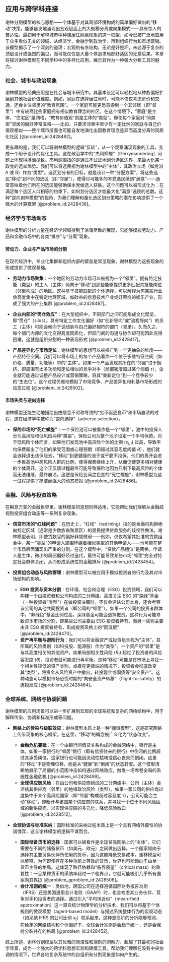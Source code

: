 ## 应用与跨学科连接

谢林分割模型的核心思想——个体基于对其局部环境构成的简单偏好做出的“移动”决策，能够自发地涌现出宏观层面上的大规模分离或聚集模式——具有惊人的普适性。最初用于解释城市中种族居住隔离现象的这一框架，如今已被广泛地应用于众多看似无关的领域，从经济学、金融学到政治学，再到组织行为和市场营销。该模型揭示了一个深刻的道理：宏观的有序结构，无论是好是坏，未必源于复杂的顶层设计或强烈的偏见，而可能仅仅是大量个体追求局部舒适区的无意后果。本章将探讨谢林模型在不同学科中的多样化应用，展示其作为一种强大分析工具的魅力。

### 社会、城市与政治现象

谢林模型的经典应用是在社会与城市研究中。其基本设定可以轻松地从种族偏好扩展到其他社会价值维度。例如，家庭在选择居住地时，可能不仅仅考虑房价和交通，还会关注邻里的“教育氛围”。一个家庭可能更愿意搬到一个其邻居（即“邻里”）中有较高比例家庭拥有相似教育理念的社区。在这个情境下，“家庭”是主体，“住宅区”是网格，“教育价值观”则是主体的“类型”。即使每个家庭对“同类型”邻居的偏好非常温和——比如，只要求邻里中至少有一定比例的家庭与自己价值观相似——整个城市层面也可能自发地演化出因教育理念差异而高度分离的同质化社区 [@problem_id:2428462]。

更有趣的是，我们可以将谢林模型的逻辑“反转”，从一个观察涌现现象的工具，变成一个用于设计的优化工具。这在政治学中的“杰利蝾螈”（Gerrymandering）问题上体现得淋漓尽致。杰利蝾螈指的是通过不公正地划分选区边界，来最大化某一政党的选举优势。我们可以将选民视为谢林模型中的“主体”，其政治立场（如党派 A 或 B）作为“类型”。选区划分者的目标，就是设计一种“分配方案”，将这些选民“移动”到不同的选区（即“邻里”），使得尽可能多的本党选民感到“满意”——通常意味着他们所在的选区能够确保本党候选人获胜。这个问题可以被形式化为：在满足每个选区人口相等的约束下，如何划分选区才能最大化“满意”选民的总数。这种“逆向谢林模型”的视角，为我们理解和量化选区划分策略的潜在影响提供了一个强大的计算框架 [@problem_id:2428438]。

### 经济学与市场动态

谢林模型的分析力量在经济学领域得到了淋漓尽致的展现，它能够模拟劳动力、产品和金融市场中的各类“排序”与“分离”现象。

#### 劳动力、企业与产品市场的分割

在现代经济中，专业化集群和组织内部的壁垒是常见现象。谢林模型为这些现象的形成提供了微观基础。

*   **劳动力市场聚集**：一个地区的劳动力市场可以被视为一个“邻里”。拥有特定技能（类型）的工人（主体）倾向于“移动”到那些能够提供更多匹配其技能岗位（邻里构成）的地区。这种基于技能匹配的个体选择，可以解释为何某些行业会高度集中在特定地理区域，如硅谷的信息技术产业或好莱坞的娱乐产业，形成了强大的产业集群 [@problem_id:2428487]。

*   **企业内部的“筒仓效应”**：在大型组织中，不同部门之间可能形成文化壁垒，即“筒仓”（silos）。具有特定工作文化偏好（如“创新导向”或“流程导向”）的员工（主体）可能会倾向于调动到与自己偏好相符的部门（邻里）。久而久之，每个部门内部的文化变得高度同质化，但部门间的沟通与协作却可能因此变得困难，这就是组织分割的一种表现形式 [@problem_id:2428417]。

*   **产品差异化与市场定位**：谢林模型的思想可以被推广到一个更抽象的维度——产品特征空间。我们可以将市场上的每个产品看作一个位于多维特征空间（如价格、质量、功能等）中的“主体”。如果一个产品发现其所在的“邻里”过于拥挤，即周围有太多功能和定位相似的竞争对手（局部密度超过某个阈值 $\tau$），企业就可能通过调整产品设计或营销策略，将其“重新定位”到一个竞争较少的“生态位”。这个过程优雅地模拟了市场竞争、产品差异化和利基市场形成的动态过程 [@problem_id:2428502]。

#### 市场失灵与逆向选择

谢林模型还能生动地描绘出由信息不对称导致的“劣币驱逐良币”和市场崩溃的过程，这在经济学中被称为“逆向选择”（adverse selection）。

*   **保险市场的“死亡螺旋”**：一个保险池可以被看作是一个“邻里”，池中的投保人分为高风险和低风险两种“类型”。保险公司为整个池子设定一个平均保费。对于低风险个体而言，如果他们发现池中高风险个体的比例 ($s_{i,t}$) 过高，导致平均保费超出了他们的承受范围或心理预期（即超过其容忍度阈值 $\theta$），他们就会选择退出该保险池，“移动”到更健康的池子或干脆不投保。他们的离开会进一步推高池中高风险人群的比例，使得保费继续上升，从而促使更多相对健康的个体离开。这个正反馈过程最终可能导致保险池因为只剩下最高风险的个体而无法维继，最终崩溃。这便是保险业闻之色变的“死亡螺旋”，谢林模型为这一过程提供了简洁而强大的动态模拟 [@problem_id:2428486]。

### 金融、风险与投资策略

在瞬息万变的金融世界里，谢林模型的思想同样适用，它能帮助我们理解从金融歧视到投资组合动态等一系列复杂现象。

*   **信贷市场的“红线问题”**：在历史上，“红线”（redlining）指的是金融机构拒绝向特定区域（通常是少数族裔聚居区）的居民提供贷款服务的歧视性做法。谢林模型表明，即使贷款官的偏好非常微弱——例如，仅仅希望其批准的贷款组合中，某一“类型”的申请人周围环绕着相似类型的其他申请人——也可能在整个市场层面涌现出严重的分割。在这个模型中，“贷款产品槽位”是网格，申请人是主体。微小的局部偏好经过迭代，最终可能导致某些市场“邻里”完全对特定社会群体关闭，从而形成系统性的金融排斥 [@problem_id:2428454]。

*   **投资组合动态与风险管理**：谢林模型可以被应用于模拟投资者的行为及其对市场结构的影响。
    *   **ESG 投资与资本分割**：在环境、社会和治理（ESG）投资领域，我们可以构建一个由投资者和公司构成的二分网络。高度关注 ESG 的“深绿”基金（一种投资者“类型”）在做投资决策时，不仅会评估公司本身，还会考察该公司的其他共同投资者（即公司的“邻里”）。如果一个公司的投资者群体中，“非绿色”基金比例过高，深绿基金可能会选择撤资。这种行为可能导致资本市场的分割，即某些公司主要由 ESG 投资者持有，而另一些则主要由非 ESG 投资者持有，形成投资风格上的“同温层” [@problem_id:2428470]。
    *   **资产再平衡与避险行为**：我们可以将金融资产或投资组合视为“主体”，其所属的风险类别（如科技股、能源股）作为“类型”。一个资产的“邻里”是与其高度相关的其他资产。如果局部相关性风险 ($R_t$) 超过了投资者的风险容忍度 ($\theta$)，投资者就可能进行再平衡。这种“移动”可能是在市场上寻找一个相关性较低的资产类别，或者在更极端的情况下，投资者会彻底改变其“类型”，将资金从风险资产中撤出，转投现金或国债等“安全资产”。这种动态可以模拟市场恐慌时期的“向安全资产转移”（flight-to-safety）的连锁反应 [@problem_id:2428464]。

### 全球系统、网络与协调问题

谢林模型的应用场景可以进一步扩展到宏观的全球系统和复杂的网络结构中，用于解释传染、协调和标准形成等问题。

*   **网络上的传染与级联效应**：谢林模型本质上是一种“阈值模型”，这是研究网络上传染现象的核心框架。在这里，“移动”的概念被广义化为“状态改变”。
    *   **金融危机蔓延**：在一个由银行间借贷关系构成的金融网络中，银行是主体。如果一家银行的“邻居”银行（即有信贷往来的银行）中倒闭的比例超过其承受阈值，这家银行也可能因流动性枯竭或信心丧失而倒闭。这里的“移动”不是物理位移，而是从“健康”到“倒闭”的状态转变。这个模型清晰地展示了局部的小范围冲击如何通过网络效应，触发一场席卷全局的系统性金融危机 [@problem_id:2428499]。
    *   **全球供应链风险**：在由公司和供应商组成的二分网络中，公司（主体）会评估其供应商（邻里）的地缘政治风险（类型）。如果一家公司的供应商过度集中于某个高风险国家（即“邻里”构成超过容忍度 $\tau$），公司可能会主动“移动”，即断开与该国某个供应商的联系，并寻找一个位于不同风险区域的新供应商，以实现供应链的多元化，降低风险敞口 [@problem_id:2428512]。

*   **全球协调与标准采纳**：国际标准的采纳过程本质上是一个具有网络外部性的协调博弈，这与谢林模型的逻辑不谋而合。
    *   **国际储备货币的选择**：国家可以被看作是全球贸易网络上的“主体”，它们需要在不同的储备货币（如美元、欧元）之间做出选择。一个国家倾向于选择其主要贸易伙伴所使用的货币，因为这能降低交易成本。谢林模型可以解释，为何即使存在多种功能上等效的货币，世界也可能趋向于由单一货币主导的格局。这体现了路径依赖和“临界质量”（critical mass）的重要性：一旦某种货币的采纳率超过一个临界点，它就可能吸引几乎所有国家向其靠拢 [@problem_gproblem_id:2428506]。
    *   **会计准则的统一**：类似地，跨国公司在选择遵循国际财务报告准则（IFRS）还是美国通用会计准则（GAAP）时，也会考虑其业务伙伴、竞争对手和投资者的选择。通过引入“平均场近似”（mean-field approximation）这一源自统计物理学的分析技术，我们可以将基于个体规则的微观模型（agent-based model）与描述系统整体行为的宏观动态（如采纳 IFRS 的公司比例 $x_t$）联系起来。这种更高阶的分析能够预测，在给定的网络结构和个体偏好下，全球会计准则是会趋于统一，还是会保持分裂并存的格局 [@problem_id:2428452]。

综上所述，谢林分割模型以其优雅的简洁性和深刻的洞察力，超越了其最初的社会学背景，成为一个强大的跨学科思想实验和建模工具，帮助我们理解在没有中央协调的情况下，世界各地复杂系统中的自组织和分割现象是如何产生的。